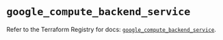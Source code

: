 # `google_compute_backend_service`

Refer to the Terraform Registry for docs: [`google_compute_backend_service`](https://registry.terraform.io/providers/hashicorp/google/5.18.0/docs/resources/compute_backend_service).
